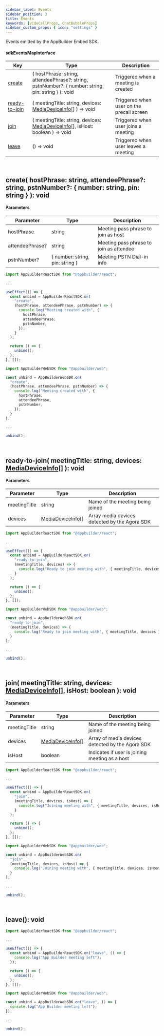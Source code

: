 ```yaml
---
sidebar_label: Events
sidebar_position: 3
title: Events
keywords: [videCallProps, ChatBubbleProps]
sidebar_custom_props: { icon: "settings" }
---
```


<tabsToggle sdk/>

Events emitted by the AppBuilder Embed SDK.

#### sdkEventsMapInterface

| Key                             | Type                                                                                                                                              | Description                               |
| ------------------------------- | ------------------------------------------------------------------------------------------------------------------------------------------------- | ----------------------------------------- |
| [create](#create)               | ( hostPhrase: string, attendeePhrase?: string, pstnNumber?: { number: string, pin: string } ): void                                               | Triggered when a meeting is created       |
| [ready-to-join](#ready-to-join) | ( meetingTitle: string, devices: [MediaDeviceInfo](https://developer.mozilla.org/en-US/docs/Web/API/MediaDeviceInfo)[] ) => void                  | Triggered when user on the precall screen |
| [join](#join)                   | ( meetingTitle: string, devices: [MediaDeviceInfo](https://developer.mozilla.org/en-US/docs/Web/API/MediaDeviceInfo)[], isHost: boolean ) => void | Triggered when user joins a meeting       |
| [leave](#leave)                 | () => void                                                                                                                                        | Triggered when user leaves a meeting      |

<br/>

<collapsible>

<method>

## create( hostPhrase: string, attendeePhrase?: string, pstnNumber?: { number: string, pin: string } ): void

#### Parameters

| Parameter       | Type                            | Description                             |
| --------------- | ------------------------------- | --------------------------------------- |
| hostPhrase      | string                          | Meeting pass phrase to join as host     |
| attendeePhrase? | string                          | Meeting pass phrase to join as attendee |
| pstnNumber?     | { number: string, pin: string } | Meeting PSTN Dial-in info               |

<tabs sdk>

```js {6-15}
import AppBuilderReactSDK from "@appbuilder/react";

...

useEffect(() => {
  const unbind = AppBuilderReactSDK.on(
    "create",
    (hostPhrase, attendeePhrase, pstnNumber) => {
      console.log("Meeting created with", {
        hostPhrase,
        attendeePhrase,
        pstnNumber,
      });
    }
  );

  return () => {
    unbind();
  };
}, []);
```

```js
import AppBuilderWebSDK from "@appbuilder/web";

const unbind = AppBuilderWebSDK.on(
  "create",
  (hostPhrase, attendeePhrase, pstnNumber) => {
    console.log("Meeting created with", {
      hostPhrase,
      attendeePhrase,
      pstnNumber,
    });
  }
);

...

unbind();
```

</tabs>

</method>

</collapsible>

<br/>

<collapsible>

<method>

## ready-to-join( meetingTitle: string, devices: [MediaDeviceInfo](https://developer.mozilla.org/en-US/docs/Web/API/MediaDeviceInfo)[] ): void

#### Parameters

| Parameter    | Type                                                                                  | Description                                   |
| ------------ | ------------------------------------------------------------------------------------- | --------------------------------------------- |
| meetingTitle | string                                                                                | Name of the meeting being joined              |
| devices      | [MediaDeviceInfo](https://developer.mozilla.org/en-US/docs/Web/API/MediaDeviceInfo)[] | Array media devices detected by the Agora SDK |

<tabs sdk>

```js {6-11}
import AppBuilderReactSDK from "@appbuilder/react";

...

useEffect(() => {
  const unbind = AppBuilderReactSDK.on(
    "ready-to-join",
    (meetingTitle, devices) => {
      console.log("Ready to join meeting with", { meetingTitle, devices });
    }
  );

  return () => {
    unbind();
  };
}, []);
```

```js
import AppBuilderWebSDK from "@appbuilder/web";

const unbind = AppBuilderWebSDK.on(
  "ready-to-join",
  (meetingTitle, devices) => {
    console.log("Ready to join meeting with", { meetingTitle, devices });
  }
);

...

unbind();
```

</tabs>

</method>

</collapsible>

<br/>

<collapsible>

<method>

## join( meetingTitle: string, devices: [MediaDeviceInfo](https://developer.mozilla.org/en-US/docs/Web/API/MediaDeviceInfo)[], isHost: boolean ): void

#### Parameters

| Parameter    | Type                                                                                  | Description                                      |
| ------------ | ------------------------------------------------------------------------------------- | ------------------------------------------------ |
| meetingTitle | string                                                                                | Name of the meeting being joined                 |
| devices      | [MediaDeviceInfo](https://developer.mozilla.org/en-US/docs/Web/API/MediaDeviceInfo)[] | Array of media devices detected by the Agora SDK |
| isHost       | boolean                                                                               | Indicates if user is joining meeting as a host   |

<tabs sdk>

```js {6-11}
import AppBuilderReactSDK from "@appbuilder/react";

...

useEffect(() => {
  const unbind = AppBuilderReactSDK.on(
    "join",
    (meetingTitle, devices, isHost) => {
      console.log("Joining meeting with", { meetingTitle, devices, isHost });
    }
  );

  return () => {
    unbind();
  };
}, []);
```

```js
import AppBuilderWebSDK from "@appbuilder/web";

const unbind = AppBuilderWebSDK.on(
  "join",
  (meetingTitle, devices, isHost) => {
    console.log("Joining meeting with", { meetingTitle, devices, isHost });
  }
);

...

unbind();
```

</tabs>

</method>

</collapsible>

<br/>

<method>

<collapsible>

## leave(): void

<tabs sdk>

```js {6-8}
import AppBuilderReactSDK from "@appbuilder/react";

...

useEffect(() => {
  const unbind = AppBuilderReactSDK.on("leave", () => {
    console.log("App Builder meeting left");
  });

  return () => {
    unbind();
  };
}, []);
```

```js
import AppBuilderWebSDK from "@appbuilder/web";

const unbind = AppBuilderWebSDK.on("leave", () => {
  console.log("App Builder meeting left");
});

...

unbind();
```

</tabs>

</collapsible>

</method>
